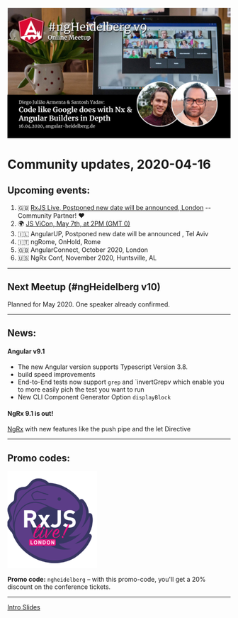 ![Banner](ngHeidelbergv9.jpg)

# Community updates, 2020-04-16

## Upcoming events:


1. 🇬🇧 [RxJS Live, Postponed new date will be announced, London](https://www.rxjs.live/) -- Community Partner! ❤️
2. 🌍 [JS ViCon, May 7th, at 2PM (GMT 0)](https://jsvidcon.com/) 
3. 🇮🇱 AngularUP, Postponed new date will be announced , Tel Aviv
4. 🇮🇹 ngRome, OnHold, Rome
5. 🇬🇧 AngularConnect, October 2020, London
6. 🇺🇸 NgRx Conf, November 2020, Huntsville, AL

----

## Next Meetup (#ngHeidelberg v10)

Planned for May 2020. One speaker already confirmed.

----

## News:

#### Angular v9.1 

 - The new Angular version supports Typescript Version 3.8. 
 - build speed improvements
 - End-to-End tests now support `grep` and `invertGrepv which enable you to more easily pich the test you want to run
 - New CLI Component Generator Option `displayBlock`

#### NgRx 9.1 is out!

[NgRx](https://github.com/ngrx/platform/blob/master/CHANGELOG.md#910-2020-04-07) with new features like the push pipe and the let Directive

----


## Promo codes:


<img src="logos/rxjs-live.png" width="40%" alt="RxJS Live logo">

**Promo code:** `ngheidelberg` – with this promo-code, you'll get a 20% discount on the conference tickets.  



----

[Intro Slides](https://docs.google.com/presentation/d/1REehghPvk-n_Xr1t3QtKuijeOmmxWl6Xlbw64JBMBuQ/edit?usp=sharing)


